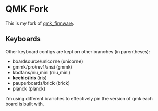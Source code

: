 # QMK Fork

This is my fork of [qmk_firmware](https://github.com/qmk/qmk_firmware).

## Keyboards

Other keyboard configs are kept on other branches (in parentheses):

* boardsource/unicorne (unicorne)
* gmmk/pro/rev1/ansi (gmmk)
* kbdfans/niu_mini (niu_mini)
* **keebio/iris** (iris)
* pauperboards/brick (brick)
* planck (planck)

I'm using different branches to effectively pin the version of qmk each board
is built with.
